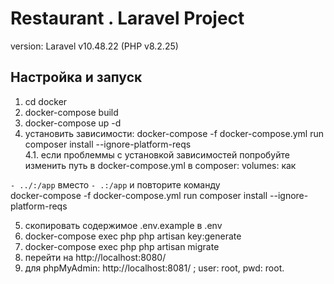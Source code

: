 # Restaurant . Laravel Project

version: Laravel v10.48.22 (PHP v8.2.25)

## Настройка и запуск

1. cd docker
2. docker-compose build
3. docker-compose up -d
4. установить зависимости: docker-compose -f docker-compose.yml run composer install --ignore-platform-reqs <br>
   4.1. если проблеммы с установкой зависимостей попробуйте изменить путь в docker-compose.yml в composer: volumes: как <br>

`- ../:/app`
вместо
`- .:/app`
и повторите команду <br>
docker-compose -f docker-compose.yml run composer install --ignore-platform-reqs

5. скопировать содержимое .env.example в .env
6. docker-compose exec php php artisan key:generate
7. docker-compose exec php php artisan migrate
8. перейти на http://localhost:8080/
9. для phpMyAdmin: http://localhost:8081/ ; user: root, pwd: root.
